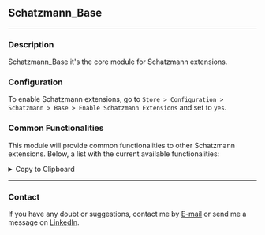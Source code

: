 ## Schatzmann_Base
***
### Description
Schatzmann_Base it's the core module for Schatzmann extensions.

### Configuration
To enable Schatzmann extensions, go to `Store > Configuration > Schatzmann > Base > Enable Schatzmann Extensions` and set to `yes`.

### Common Functionalities
This module will provide common functionalities to other Schatzmann extensions. Below, a list with the current available functionalities:

<details>
<summary>Copy to Clipboard</summary>
<p>

1. ##### Description
The main objective of this component is to provide a way to automatic "click and copy" text from some inputs.

2.  ##### Structure
As a custom Ui Component, it can be declared anywhere and its main functionality is defined by a .js file

- ``` Schatzmann_Base/view/frontend/web/js/view/copy-to-clipboard.js ```

and a template file that will be rendered once the component is called

- ``` Schatzmann_Base/view/frontend/web/template/view/copy-to-clipboard.html ```

3. ##### Example

```
    <form id="my-form">
        <fieldset class="fieldset">
            ...
                <div class="field field-custom">
                    <input type="text" id="my-custom-input" readonly="readonly" value="my-custom-value"/>
                    <div data-bind="scope: 'copy-to-clipboard'">
                        <!-- ko template: getTemplate() --><!-- /ko -->
                    </div>
                    <script type="text/x-magento-init">
                        {
                            "*": {
                                "Magento_Ui/js/core/app": {
                                    "components": {
                                        "copy-to-clipboard": {
                                            "component": "Schatzmann_Base/js/view/copy-to-clipboard",
                                            "target": "#my-custom-input"
                                            "placeholderText": "<?= $escaper->escapeHtml(__('My Custom Placeholder')) ?>"
                                        }
                                    }
                                }
                            }
                        }
                    </script>
                </div>
            ...
        </fieldset>
    </form>
```

4. ##### Notes

- While declaring the component, the "target" argument is required. This argument will be the **id** or **class** of the input that will be copied.

- When declaring multiple inputs that will have this feature, always call separated components to make sure that they will not conflict.

- The two arguments that this component accepts is **target** and **placeholderText**.

</details>

***
### Contact
If you have any doubt or suggestions, contact me by [E-mail](vpjoao98@gmail.com) or send me a message on [LinkedIn](https://www.linkedin.com/in/joaovp/).
